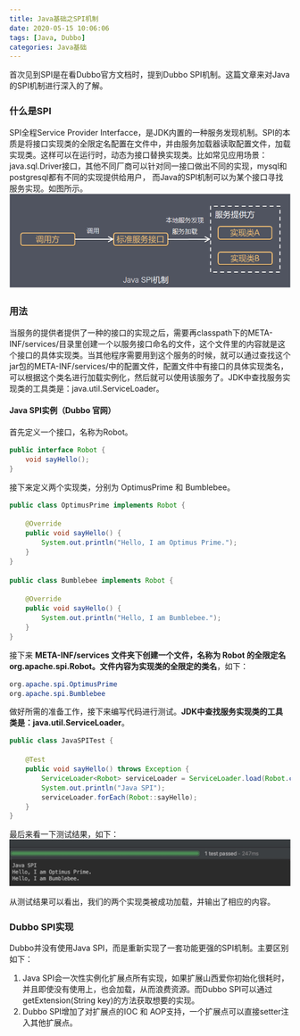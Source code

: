```yaml
---
title: Java基础之SPI机制
date: 2020-05-15 10:06:06
tags: [Java, Dubbo]
categories: Java基础
---
```


首次见到SPI是在看Dubbo官方文档时，提到Dubbo SPI机制。这篇文章来对Java的SPI机制进行深入的了解。

<!-- more -->

### 什么是SPI

SPI全程Service Provider Interfacce，是JDK内置的一种服务发现机制。SPI的本质是将接口实现类的全限定名配置在文件中，并由服务加载器读取配置文件，加载实现类。这样可以在运行时，动态为接口替换实现类。比如常见应用场景：java.sql.Driver接口，其他不同厂商可以针对同一接口做出不同的实现，mysql和postgresql都有不同的实现提供给用户， 而Java的SPI机制可以为某个接口寻找服务实现。如图所示。
![](spi/SPI.png)

### 用法

当服务的提供者提供了一种的接口的实现之后，需要再classpath下的META-INF/services/目录里创建一个以服务接口命名的文件，这个文件里的内容就是这个接口的具体实现类。当其他程序需要用到这个服务的时候，就可以通过查找这个jar包的META-INF/services/中的配置文件，配置文件中有接口的具体实现类名，可以根据这个类名进行加载实例化，然后就可以使用该服务了。JDK中查找服务实现类的工具类是：java.util.ServiceLoader。

#### Java SPI实例（Dubbo 官网）

首先定义一个接口，名称为Robot。
```java
public interface Robot {
    void sayHello();
}
```

接下来定义两个实现类，分别为 OptimusPrime 和 Bumblebee。
```java
public class OptimusPrime implements Robot {
    
    @Override
    public void sayHello() {
        System.out.println("Hello, I am Optimus Prime.");
    }
}

public class Bumblebee implements Robot {

    @Override
    public void sayHello() {
        System.out.println("Hello, I am Bumblebee.");
    }
}

```

接下来 **META-INF/services 文件夹下创建一个文件，名称为 Robot 的全限定名 org.apache.spi.Robot。文件内容为实现类的全限定的类名**，如下：
```java
org.apache.spi.OptimusPrime
org.apache.spi.Bumblebee
```

做好所需的准备工作，接下来编写代码进行测试。**JDK中查找服务实现类的工具类是：java.util.ServiceLoader**。
```java
public class JavaSPITest {

    @Test
    public void sayHello() throws Exception {
        ServiceLoader<Robot> serviceLoader = ServiceLoader.load(Robot.class);
        System.out.println("Java SPI");
        serviceLoader.forEach(Robot::sayHello);
    }
}
```

最后来看一下测试结果，如下：
![](spi/java-spi-result.jpg)

从测试结果可以看出，我们的两个实现类被成功加载，并输出了相应的内容。

### Dubbo SPI实现

Dubbo并没有使用Java SPI，而是重新实现了一套功能更强的SPI机制。主要区别如下：
1. Java SPI会一次性实例化扩展点所有实现，如果扩展山西爱你初始化很耗时，并且即使没有使用上，也会加载，从而浪费资源。而Dubbo SPI可以通过getExtension(String key)的方法获取想要的实现。
2. Dubbo SPI增加了对扩展点的IOC 和 AOP支持，一个扩展点可以直接setter注入其他扩展点。